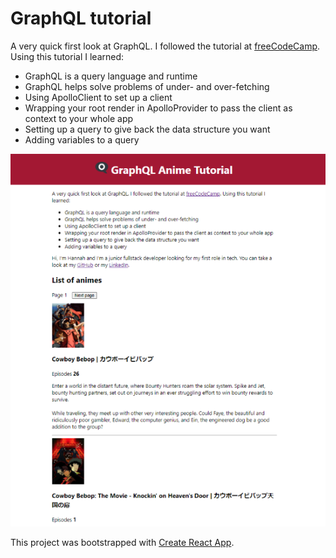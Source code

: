 # GraphQL tutorial

<p>A very quick first look at GraphQL. I followed the tutorial at
<a href="https://www.freecodecamp.org/news/graphql-for-front-end-developers/" target="_blank" rel="noopener noreferrer">freeCodeCamp</a>. Using this tutorial I learned:</p>

-   GraphQL is a query language and runtime
-   GraphQL helps solve problems of under- and over-fetching
-   Using ApolloClient to set up a client
-   Wrapping your root render in ApolloProvider to pass the client as context to your whole app
-   Setting up a query to give back the data structure you want
-   Adding variables to a query

<center><img src="sitepreview.png" alt="Screenshot of the finished deployed project"></center>

This project was bootstrapped with [Create React App](https://github.com/facebook/create-react-app).
